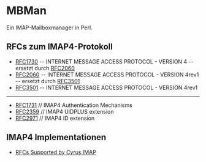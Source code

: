 # MBMan
Ein IMAP-Mailboxmanager in Perl.

## RFCs zum IMAP4-Protokoll
* [RFC1730](https://tools.ietf.org/html/rfc1730) 
    -- INTERNET MESSAGE ACCESS PROTOCOL - VERSION 4
    -- ersetzt durch [RFC2060](https://tools.ietf.org/html/rfc2060)
* [RFC2060](https://tools.ietf.org/html/rfc2060)
    -- INTERNET MESSAGE ACCESS PROTOCOL - VERSION 4rev1
    -- ersetzt durch [RFC3501](https://tools.ietf.org/html/rfc3501)
* [RFC3501](https://tools.ietf.org/html/rfc3501)
    -- INTERNET MESSAGE ACCESS PROTOCOL - VERSION 4rev1

---

* [RFC1731](https://tools.ietf.org/html/rfc1731) // IMAP4 Authentication Mechanisms
* [RFC2359](https://tools.ietf.org/html/rfc2359) // IMAP4 UIDPLUS extension
* [RFC2971](https://tools.ietf.org/html/rfc2971) // IMAP4 ID extension

## IMAP4 Implementationen
* [RFCs Supported by Cyrus IMAP](https://github.com/cyrusimap/cyrus-imapd/blob/master/docsrc/imap/rfc-support.rst)
